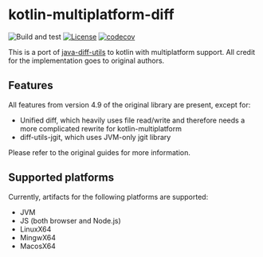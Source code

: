 # kotlin-multiplatform-diff
![Build and test](https://github.com/petertrr/kotlin-multiplatform-diff/workflows/Build%20and%20test/badge.svg)
[![License](https://img.shields.io/github/license/petertrr/kotlin-multiplatform-diff)](https://github.com/petertrr/kotlin-multiplatform-diff/blob/main/LICENSE)
[![codecov](https://codecov.io/gh/petertrr/kotlin-multiplatform-diff/branch/main/graph/badge.svg)](https://codecov.io/gh/petertrr/kotlin-multiplatform-diff)

This is a port of [java-diff-utils](https://github.com/java-diff-utils/java-diff-utils) to kotlin
with multiplatform support. All credit for the implementation goes to original authors.

## Features
All features from version 4.9 of the original library are present, except for:
* Unified diff, which heavily uses file read/write and therefore needs a more complicated rewrite for kotlin-multiplatform
* diff-utils-jgit, which uses JVM-only jgit library

Please refer to the original guides for more information.

## Supported platforms
Currently, artifacts for the following platforms are supported:
* JVM
* JS (both browser and Node.js)
* LinuxX64
* MingwX64
* MacosX64
